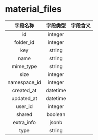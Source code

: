 # material_files

| 字段名称 | 字段类型 | 字段含义 |
| :-----: | :-----: | :-----: 
| id | integer |  |
| folder_id | integer |  |
| key | string |  |
| name | string |  |
| mime_type | string |  |
| size | integer |  |
| namespace_id | integer |  |
| created_at | datetime |  |
| updated_at | datetime |  |
| user_id | integer |  |
| shared | boolean |  |
| extra_info | jsonb |  |
| type | string |  |

